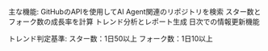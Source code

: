 主な機能:
GitHubのAPIを使用してAI Agent関連のリポジトリを検索
スター数とフォーク数の成長率を計算
トレンド分析とレポート生成
日次での情報更新機能

トレンド判定基準:
スター数：1日50以上
フォーク数：1日10以上

